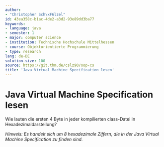 ```yaml
---
author:
- "Christopher Sch\xF6lzel"
id: 43ea358c-b1ac-4de2-a3d2-93e89dd3ba77
keywords:
- language: java
- semester: 1
- major: computer science
- institution: Technische Hochschule Mittelhessen
- course: Objektorientierte Programmierung
- type: research
lang: de-DE
solution-size: 100
source: https://git.thm.de/cslz90/oop-cs
title: 'Java Virtual Machine Specification lesen'
---
```


# Java Virtual Machine Specification lesen

Wie lauten die ersten 4 Byte in jeder kompilierten class-Datei in
Hexadezimaldarstellung?

*Hinweis: Es handelt sich um 8 hexadezimale Ziffern, die in der Java Virtual Machine Specification zu finden sind.*

